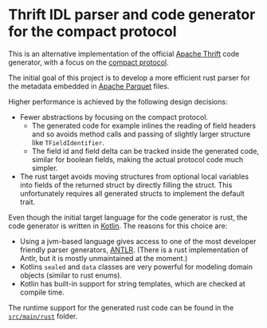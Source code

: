 # Thrift IDL parser and code generator for the compact protocol

This is an alternative implementation of the official [Apache Thrift](https://github.com/apache/thrift/)
code generator, with a focus on the [compact protocol](https://github.com/apache/thrift/blob/master/doc/specs/thrift-compact-protocol.md).

The initial goal of this project is to develop a more efficient rust parser for the metadata embedded in
[Apache Parquet](https://github.com/apache/parquet-format/) files.

Higher performance is achieved by the following design decisions:

 - Fewer abstractions by focusing on the compact protocol.
   - The generated code for example inlines the reading of field headers and so avoids method calls and passing of slightly larger structure like `TFieldIdentifier`.
   - The field id and field delta can be tracked inside the generated code, similar for boolean fields, making the actual protocol code much simpler.
 - The rust target avoids moving structures from optional local variables into fields of the returned struct by directly filling the struct.
   This unfortunately requires all generated structs to implement the default trait.

Even though the initial target language for the code generator is rust, the code generator is written in [Kotlin](https://kotlinlang.org/).
The reasons for this choice are:

 - Using a jvm-based language gives access to one of the most developer friendly parser generators, [ANTLR](https://www.antlr.org/). (There is a rust implementation of Antlr, but it is mostly unmaintained at the moment.)
 - Kotlins `sealed` and `data` classes are very powerful for modeling domain objects (similar to rust enums).
 - Kotlin has built-in support for string templates, which are checked at compile time.

The runtime support for the generated rust code can be found in the [`src/main/rust`](https://github.com/jhorstmann/compact-thrift/tree/main/src/main/rust) folder.

